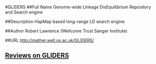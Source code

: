 #GLIDERS
##Full Name
Genome-wide LInkage DisEquilibrium Repository and Search engine

##Description
HapMap based long-range LD search engine

##Author
Robert Lawrence (Wellcome Trust Sanger Institute)

##URL
http://mather.well.ox.ac.uk/GLIDERS/


## [Reviews on GLIDERS](https://github.com/gaow/genetic-analysis-software/issues/180)